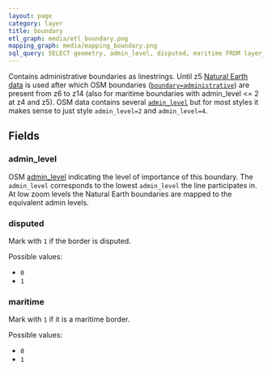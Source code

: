 ```yaml
---
layout: page
category: layer
title: boundary
etl_graph: media/etl_boundary.png
mapping_graph: media/mapping_boundary.png
sql_query: SELECT geometry, admin_level, disputed, maritime FROM layer_boundary(ST_SetSRID('BOX3D(-20037508.34 -20037508.34, 20037508.34 20037508.34)'::box3d, 3857 ), 14)
---
```

Contains administrative boundaries as linestrings.
Until z5 [Natural Earth data](http://www.naturalearthdata.com/downloads/)
is used after which OSM boundaries ([`boundary=administrative`](http://wiki.openstreetmap.org/wiki/Tag:boundary%3Dadministrative)) are present from z6 to z14 (also for maritime boundaries with admin_level <= 2 at z4 and z5).
OSM data contains several [`admin_level`](http://wiki.openstreetmap.org/wiki/Tag:boundary%3Dadministrative#admin_level)
but for most styles it makes sense to just style `admin_level=2` and `admin_level=4`.

## Fields

### admin_level

OSM [admin_level](http://wiki.openstreetmap.org/wiki/Tag:boundary%3Dadministrative#admin_level)
indicating the level of importance of this boundary.
The `admin_level` corresponds to the lowest `admin_level`
the line participates in.
At low zoom levels the Natural Earth boundaries are mapped to the equivalent admin levels.

### disputed

Mark with `1` if the border is disputed.

Possible values:

- `0`
- `1`

### maritime

Mark with `1` if it is a maritime border.

Possible values:

- `0`
- `1`




